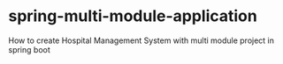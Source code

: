 # spring-multi-module-application
How to create Hospital Management System with multi module project in spring boot 
